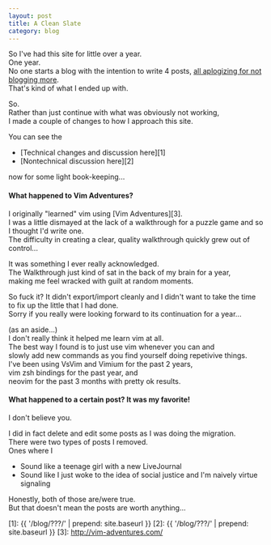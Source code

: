 ```yaml
---
layout: post
title: A Clean Slate
category: blog
---
```


So I've had this site for little over a year.  
One year.  
No one starts a blog with the intention to write 4 posts, [all aplogizing for not blogging more][0].  
That's kind of what I ended up with.

So.  
Rather than just continue with what was obviously not working,  
I made a couple of changes to how I approach this site.

You can see the

- [Technical changes and discussion here][1]
- [Nontechnical discussion here][2]


now for some light book-keeping...

#### What happened to Vim Adventures? ####

I originally "learned" vim using [Vim Adventures][3].  
I was a little dismayed at the lack of a walkthrough for a puzzle game and so I thought I'd write one.  
The difficulty in creating a clear, quality walkthrough quickly grew out of control...  

It was something I ever really acknowledged.  
The Walkthrough just kind of sat in the back of my brain for a year,  
making me feel wracked with guilt at random moments.

So fuck it?
It didn't export/import cleanly and I didn't want to take the time to fix up the little that I had done.  
Sorry if you really were looking forward to its continuation for a year...  

(as an aside...)  
I don't really think it helped me learn vim at all.  
The best way I found is to just use vim whenever you can and   
slowly add new commands as you find yourself doing repetivive things.   
I've been using VsVim and Vimium for the past 2 years,   
vim zsh bindings for the past year, and   
neovim for the past 3 months with pretty ok results.  

#### What happened to a certain post? It was my favorite! ####

I don't believe you.  

I did in fact delete and edit some posts as I was doing the migration.  
There were two types of posts I removed.  
Ones where I  

- Sound like a teenage girl with a new LiveJournal
- Sound like I just woke to the idea of social justice and I'm naively virtue signaling 

Honestly, both of those are/were true.  
But that doesn't mean the posts are worth anything...

[0]: https://xkcd.com/621/
[1]: {{ '/blog/???/' | prepend: site.baseurl }}
[2]: {{ '/blog/???/' | prepend: site.baseurl }}
[3]: http://vim-adventures.com/
